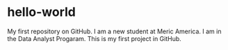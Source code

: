 # hello-world
My first repository on GitHub.
I am a new student at Meric America.
I am in the Data Analyst Progaram.
This is my first project in GitHub.

